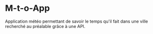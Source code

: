 # M-t-o-App
Application météo permettant de savoir le temps qu'il fait dans une ville recherché au préalable grâce à une API.

